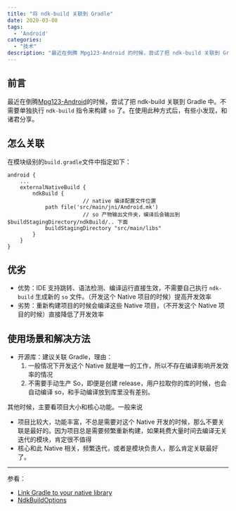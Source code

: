 ```yaml
---
title: "将 ndk-build 关联到 Gradle"
date: 2020-03-08
tags:
  - 'Android'
categories:
  - "技术"
description: "最近在倒腾 Mpg123-Android 的时候，尝试了把 ndk-build 关联到 Gradle 中。不需要单独执行 `ndk-build` 指令来构建 `so` 了。在使用此种方式后，有些小发现，和诸君分享。"
---
```


## 前言
最近在倒腾[Mpg123-Android](https://github.com/rosuH/MPG123-Android)的时候，尝试了把 ndk-build 关联到 Gradle 中。不需要单独执行 `ndk-build` 指令来构建 `so` 了。在使用此种方式后，有些小发现，和诸君分享。

## 怎么关联
在模块级别的`build.gradle`文件中指定如下：

    android {
    	...
    	externalNativeBuild {
            ndkBuild {
    						// native 编译配置文件位置
                path file('src/main/jni/Android.mk')
    						// so 产物输出文件夹，编译后会输出到 $buildStagingDirectory/ndkBuild/.. 下面
                buildStagingDirectory "src/main/libs"
            }
        }
    }

## 优劣

- 优势：IDE 支持跳转、语法检测、编译运行直接生效，不需要自己执行 `ndk-build` 生成新的 `so` 文件。（开发这个 Native 项目的时候）提高开发效率
- 劣势：重新构建项目的时候会编译这些 Native 项目，（不开发这个 Native 项目的时候）直接降低了开发效率

## 使用场景和解决方法

- 开源库：建议关联 Gradle，理由：
    1. 一般情况下开发这个 Native 就是唯一的工作，所以不存在编译影响开发效率的情况
    2. 不需要手动生产 So，即便是创建 release，用户拉取你的库的时候，也会自动编译 so，和手动编译放到库里没有差别。

其他时候，主要看项目大小和核心功能。一般来说

- 项目比较大，功能丰富，不总是需要对这个 Native 开发的时候，那么不要关联是最好的。因为项目总是需要频繁重新构建，如果耗费大量时间去编译无关迭代的模块，肯定很不值得
- 核心和此 Native 相关，频繁迭代，或者是模块负责人，那么肯定关联最好了。

---
参看：
- [Link Gradle to your native library](https://developer.android.com/studio/projects/gradle-external-native-builds#configure-gradle)
- [NdkBuildOptions](http://google.github.io/android-gradle-dsl/current/com.android.build.gradle.internal.dsl.NdkBuildOptions.html)